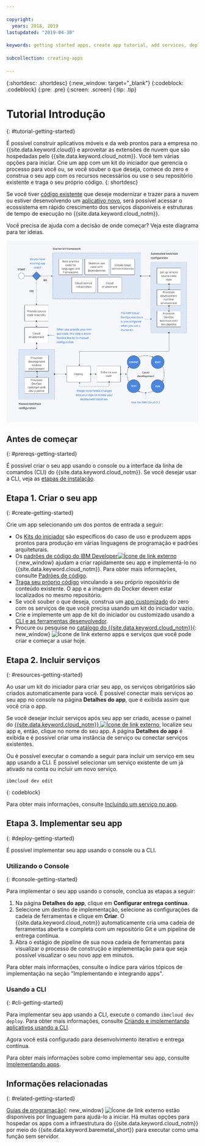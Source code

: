 ```yaml
---

copyright:
  years: 2018, 2019
lastupdated: "2019-04-30"

keywords: getting started apps, create app tutorial, add services, deploy apps, create app, app tutorial

subcollection: creating-apps

---
```


{:shortdesc: .shortdesc}
{:new_window: target="_blank"}
{:codeblock: .codeblock}
{:pre: .pre}
{:screen: .screen}
{:tip: .tip}

# Tutorial Introdução
{: #tutorial-getting-started}

É possível construir aplicativos móveis e da web prontos para a empresa no {{site.data.keyword.cloud}} e aproveitar as extensões de nuvem que são hospedadas pelo {{site.data.keyword.cloud_notm}}. Você tem várias opções para iniciar. Crie um app com um kit do iniciador que gerencia o processo para você ou, se você souber o que deseja, comece do zero e construa o seu app com os recursos necessários ou use o seu repositório existente e traga o seu próprio código.
{: shortdesc}

Se você tiver [código existente](/docs/apps/tutorials?topic=creating-apps-tutorial-byoc) que deseje modernizar e trazer para a nuvem ou estiver desenvolvendo um [aplicativo novo](/docs/apps/tutorials?topic=creating-apps-tutorial-starterkit), será possível acessar o ecossistema em rápido crescimento dos serviços disponíveis e estruturas de tempo de execução no {{site.data.keyword.cloud_notm}}.

Você precisa de ajuda com a decisão de onde começar? Veja este diagrama para ter ideias.

![Visão geral da experiência do desenvolvedor](images/dev-journey.png "Visão geral da experiência do desenvolvedor")

## Antes de começar
{: #prereqs-getting-started}

É possível criar o seu app usando o console ou a interface da linha de comandos (CLI) do {{site.data.keyword.cloud_notm}}. Se você desejar usar a CLI, veja as [etapas de instalação](/docs/cli?topic=cloud-cli-ibmcloud-cli).

## Etapa 1. Criar o seu app
{: #create-getting-started}

Crie um app selecionando um dos pontos de entrada a seguir:

* Os [Kits do iniciador](/docs/apps/tutorials?topic=creating-apps-tutorial-starterkit) são específicos do caso de uso e produzem apps prontos para produção em várias linguagens de programação e padrões arquiteturais.
* Os [padrões de código do IBM Developer![Ícone de link externo](../icons/launch-glyph.svg "Ícone de link externo")](https://developer.ibm.com/patterns/){:new_window} ajudam a criar rapidamente seu app e implementá-lo no {{site.data.keyword.cloud_notm}}. Para obter mais informações, consulte [Padrões de código](/docs/apps/tutorials?topic=creating-apps-tutorial-codepattern).
* [Traga seu próprio código](/docs/apps/tutorials?topic=creating-apps-tutorial-byoc) vinculando a seu próprio repositório de conteúdo existente. O
app e a imagem do Docker devem estar localizados no mesmo repositório.
* Se você souber o que deseja, construa um [app customizado](/docs/apps/tutorials?topic=creating-apps-tutorial-scratch) do zero com os serviços de que você precisa usando um kit do iniciador vazio.
* Crie e implemente um app de kit do iniciador ou customizado usando a [CLI e as ferramentas desenvolvedor](/docs/apps?topic=creating-apps-create-deploy-app-cli).
* Procure ou pesquise no [catálogo do {{site.data.keyword.cloud_notm}}](https://{DomainName}/catalog){: new_window} ![Ícone de link externo](../icons/launch-glyph.svg "Ícone de link externo") apps e serviços que você pode criar e começar a usar hoje.

## Etapa 2. Incluir serviços
{: #resources-getting-started}

Ao usar um kit do iniciador para criar seu app, os serviços obrigatórios são criados automaticamente para você. É possível conectar mais serviços ao seu app no console na página **Detalhes do app**, que é exibida assim que você cria o app.

Se você desejar incluir serviços após seu app ser criado, acesse o painel do [{{site.data.keyword.cloud_notm}} ![Ícone de link externo](../../icons/launch-glyph.svg "Ícone de link externo")](https://{DomainName}), localize seu app e, então, clique no nome do seu app. A página
**Detalhes do app** é exibida e é possível criar uma instância de serviço ou
conectar serviços existentes.

Ou é possível executar o comando a seguir para incluir um serviço em seu app usando a CLI. É possível selecionar um serviço existente de um já ativado na conta ou incluir um novo serviço.
```
ibmcloud dev edit
```
{: codeblock}

Para
obter mais informações, consulte [Incluindo um serviço no app](/docs/apps?topic=creating-apps-add-resource).

## Etapa 3. Implementar seu app
{: #deploy-getting-started}

É possível implementar seu app usando o console ou a CLI.

### Utilizando o Console
{: #console-getting-started}

Para implementar o seu app usando o console, conclua as etapas a seguir:

1. Na página **Detalhes do app**, clique em **Configurar entrega contínua**.
2. Selecione um destino de implementação, selecione as configurações da cadeia de ferramentas e clique em **Criar**. O {{site.data.keyword.cloud_notm}} automaticamente cria uma cadeia de ferramentas aberta e completa com um repositório Git e um pipeline de entrega contínua.
3. Abra o estágio de pipeline de sua nova cadeia de ferramentas para visualizar o processo de construção e implementação para que seja possível visualizar o seu novo app em minutos.

Para obter mais informações, consulte o índice para vários tópicos de implementação na seção "Implementando e integrando apps".

### Usando a CLI
{: #cli-getting-started}

Para implementar seu app usando a CLI, execute o comando `ibmcloud dev deploy`. Para obter mais informações, consulte [Criando e implementando aplicativos usando a CLI](/docs/apps?topic=creating-apps-create-deploy-app-cli).

Agora você está configurado para desenvolvimento iterativo e entrega contínua.

Para obter mais informações sobre como implementar seu app, consulte [Implementando apps](/docs/apps?topic=creating-apps-deploying-apps).

## Informações relacionadas
{: #related-getting-started}

[Guias de programação](https://{DomainName}/docs/home/build){: new_window}
![Ícone de link externo](../icons/launch-glyph.svg "Ícone de link externo") estão
disponíveis por linguagem para ajudá-lo a iniciar. Há muitas opções para hospedar os apps com a infraestrutura
do {{site.data.keyword.cloud_notm}} por meio do {{site.data.keyword.baremetal_short}} para executar
como uma função sem servidor.
